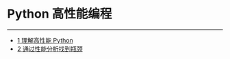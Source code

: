 # Python 高性能编程

---

- [1 理解高性能 Python](./1-理解高性能Python/README.md)
- [2 通过性能分析找到瓶颈](./2-通过性能分析找到瓶颈/README.md)
